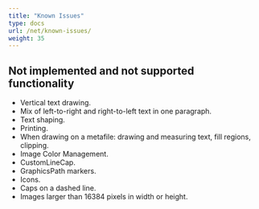 ```yaml
---
title: "Known Issues"
type: docs
url: /net/known-issues/
weight: 35
---
```


## **Not implemented and not supported functionality**

- Vertical text drawing.
- Mix of left-to-right and right-to-left text in one paragraph.
- Text shaping.
- Printing.
- When drawing on a metafile: drawing and measuring text, fill regions, clipping.
- Image Color Management.
- CustomLineCap.
- GraphicsPath markers.
- Icons.
- Caps on a dashed line.
- Images larger than 16384 pixels in width or height.


